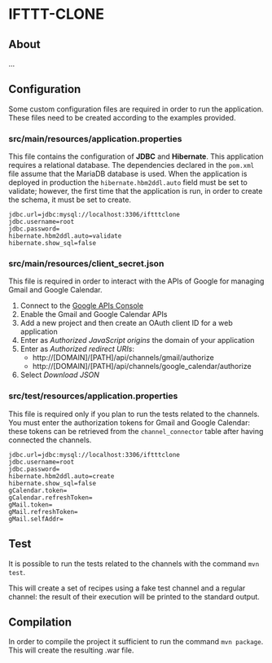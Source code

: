 # IFTTT-CLONE

## About
...

## Configuration
Some custom configuration files are required in order to run the application. These files need to be created according to the examples provided.

### src/main/resources/application.properties
This file contains the configuration of **JDBC** and **Hibernate**.
This application requires a relational database. The dependencies declared in the `pom.xml` file assume that the MariaDB database is used. When the application is deployed in production the `hibernate.hbm2ddl.auto` field must be set to validate; however, the first time that the application is run, in order to create the schema, it must be set to create.

    jdbc.url=jdbc:mysql://localhost:3306/iftttclone
    jdbc.username=root
    jdbc.password=
    hibernate.hbm2ddl.auto=validate
    hibernate.show_sql=false

### src/main/resources/client_secret.json
This file is required in order to interact with the APIs of Google for managing Gmail and Google Calendar.

1. Connect to the [Google APIs Console](https://console.developers.google.com)
2. Enable the Gmail and Google Calendar APIs
3. Add a new project and then create an OAuth client ID for a web application
4. Enter as *Authorized JavaScript origins* the domain of your application
5. Enter as *Authorized redirect URIs*:
    - http://[DOMAIN]/[PATH]/api/channels/gmail/authorize
    - http://[DOMAIN]/[PATH]/api/channels/google_calendar/authorize
6. Select *Download JSON*

### src/test/resources/application.properties
This file is required only if you plan to run the tests related to the channels. You must enter the authorization tokens for Gmail and Google Calendar: these tokens can be retrieved from the `channel_connector` table after having connected the channels.

    jdbc.url=jdbc:mysql://localhost:3306/iftttclone
    jdbc.username=root
    jdbc.password=
    hibernate.hbm2ddl.auto=create
    hibernate.show_sql=false
    gCalendar.token=
    gCalendar.refreshToken=
    gMail.token=
    gMail.refreshToken=
    gMail.selfAddr=

## Test
It is possible to run the tests related to the channels with the command `mvn test`.

This will create a set of recipes using a fake test channel and a regular channel: the result of their execution will be printed to the standard output.

## Compilation
In order to compile the project it sufficient to run the command `mvn package`. This will create the resulting .war file.